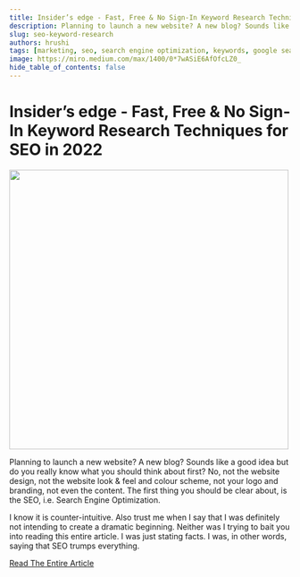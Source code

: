 ```yaml
---
title: Insider’s edge - Fast, Free & No Sign-In Keyword Research Techniques for SEO in 2022
description: Planning to launch a new website? A new blog? Sounds like a good idea but do you really know what you should think about first? No, not the website design, not the website look & feel and colour scheme, not your logo and branding, not even the content. The first thing you should be clear about, is the SEO, i.e. Search Engine Optimization.
slug: seo-keyword-research
authors: hrushi
tags: [marketing, seo, search engine optimization, keywords, google search]
image: https://miro.medium.com/max/1400/0*7wASiE6AfOfcLZ0_
hide_table_of_contents: false
---
```


# Insider’s edge - Fast, Free & No Sign-In Keyword Research Techniques for SEO in 2022

<img src="https://miro.medium.com/max/1400/0*7wASiE6AfOfcLZ0_" height="500" width="500" /> 

Planning to launch a new website? A new blog? Sounds like a good idea but do you really know what you should think about first? No, not the website design, not the website look & feel and colour scheme, not your logo and branding, not even the content. The first thing you should be clear about, is the SEO, i.e. Search Engine Optimization.

I know it is counter-intuitive. Also trust me when I say that I was definitely not intending to create a dramatic beginning. Neither was I trying to bait you into reading this entire article. I was just stating facts. I was, in other words, saying that SEO trumps everything.

<a href="https://medium.com/@superflowsapp3/insiders-edge-fast-free-no-sign-in-keyword-research-techniques-for-seo-in-2022-f3c2980dd6e3">Read The Entire Article</a>

